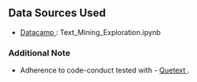 <h2> Data Sources Used </h2>

<ul> 
    <li> <a href="https://datacamp.com"> Datacamp </a> : Text_Mining_Exploration.ipynb </li>
</ul>

<h3> Additional Note </h3> 
<ul>
    <li> Adherence to code-conduct tested with - <a href="https://www.quetext.com"> Quetext 
    </a>.  </ul>
</ul>